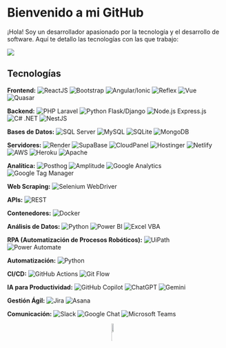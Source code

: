 # Bienvenido a mi GitHub

¡Hola! Soy un desarrollador apasionado por la tecnología y el desarrollo de software. Aquí te detallo las tecnologías con las que trabajo:

<!--horizontal divider(gradiant)-->
<img src="https://user-images.githubusercontent.com/73097560/115834477-dbab4500-a447-11eb-908a-139a6edaec5c.gif">

## Tecnologías

**Frontend:** <img src="https://img.shields.io/badge/React-61DAFB?style=flat-square&logo=react&logoColor=white" alt="ReactJS"> <img src="https://img.shields.io/badge/Bootstrap-563D7C?style=flat-square&logo=bootstrap&logoColor=white" alt="Bootstrap"> <img src="https://img.shields.io/badge/Angular-DD0031?style=flat-square&logo=angular&logoColor=white" alt="Angular/Ionic"> <img src="https://img.shields.io/badge/Reflex-000000?style=flat-square&logo=reflex&logoColor=white" alt="Reflex"> <img src="https://img.shields.io/badge/Vue.js-4FC08D?style=flat-square&logo=vue.js&logoColor=white" alt="Vue"> <img src="https://img.shields.io/badge/Quasar-1976D2?style=flat-square&logo=quasar&logoColor=white" alt="Quasar">

**Backend:** <img src="https://img.shields.io/badge/Laravel-FF2D20?style=flat-square&logo=laravel&logoColor=white" alt="PHP Laravel"> <img src="https://img.shields.io/badge/Python-3776AB?style=flat-square&logo=python&logoColor=white" alt="Python Flask/Django"> <img src="https://img.shields.io/badge/Node.js-339933?style=flat-square&logo=node.js&logoColor=white" alt="Node.js Express.js"> <img src="https://img.shields.io/badge/.NET-512BD4?style=flat-square&logo=.net&logoColor=white" alt="C# .NET"> <img src="https://img.shields.io/badge/NestJS-E0234E?style=flat-square&logo=nestjs&logoColor=white" alt="NestJS">

**Bases de Datos:** <img src="https://img.shields.io/badge/SQL_Server-CC2927?style=flat-square&logo=microsoft-sql-server&logoColor=white" alt="SQL Server"> <img src="https://img.shields.io/badge/MySQL-4479A1?style=flat-square&logo=mysql&logoColor=white" alt="MySQL"> <img src="https://img.shields.io/badge/SQLite-003B57?style=flat-square&logo=sqlite&logoColor=white" alt="SQLite"> <img src="https://img.shields.io/badge/MongoDB-47A248?style=flat-square&logo=mongodb&logoColor=white" alt="MongoDB">

**Servidores:** <img src="https://img.shields.io/badge/Render-0099FF?style=flat-square&logo=render&logoColor=white" alt="Render"> <img src="https://img.shields.io/badge/SupaBase-3ECF8E?style=flat-square&logo=supabase&logoColor=white" alt="SupaBase"> <img src="https://img.shields.io/badge/CloudPanel-00ADEF?style=flat-square&logo=cloudflare&logoColor=white" alt="CloudPanel"> <img src="https://img.shields.io/badge/Hostinger-673AB7?style=flat-square&logo=hostinger&logoColor=white" alt="Hostinger"> <img src="https://img.shields.io/badge/Netlify-00C7B7?style=flat-square&logo=netlify&logoColor=white" alt="Netlify"> <img src="https://img.shields.io/badge/AWS-232F3E?style=flat-square&logo=amazon-aws&logoColor=white" alt="AWS"> <img src="https://img.shields.io/badge/Heroku-430098?style=flat-square&logo=heroku&logoColor=white" alt="Heroku"> <img src="https://img.shields.io/badge/Apache-D22128?style=flat-square&logo=apache&logoColor=white" alt="Apache">

**Analítica:** <img src="https://img.shields.io/badge/Posthog-000000?style=flat-square&logo=posthog&logoColor=white" alt="Posthog"> <img src="https://img.shields.io/badge/Amplitude-9146FF?style=flat-square&logo=amplitude&logoColor=white" alt="Amplitude"> <img src="https://img.shields.io/badge/Google_Analytics-E37400?style=flat-square&logo=google-analytics&logoColor=white" alt="Google Analytics"> <img src="https://img.shields.io/badge/Google_Tag_Manager-246FDB?style=flat-square&logo=google-tag-manager&logoColor=white" alt="Google Tag Manager">


**Web Scraping:** <img src="https://img.shields.io/badge/Selenium-43B02A?style=flat-square&logo=selenium&logoColor=white" alt="Selenium WebDriver">

**APIs:** <img src="https://img.shields.io/badge/REST-02569B?style=flat-square&logo=rest&logoColor=white" alt="REST">

**Contenedores:** <img src="https://img.shields.io/badge/Docker-2496ED?style=flat-square&logo=docker&logoColor=white" alt="Docker">

**Análisis de Datos:** <img src="https://img.shields.io/badge/Python-3776AB?style=flat-square&logo=python&logoColor=white" alt="Python"> <img src="https://img.shields.io/badge/Power_BI-F2C811?style=flat-square&logo=power-bi&logoColor=white" alt="Power BI"> <img src="https://img.shields.io/badge/Excel_VBA-217346?style=flat-square&logo=microsoft-excel&logoColor=white" alt="Excel VBA">

**RPA (Automatización de Procesos Robóticos):** <img src="https://img.shields.io/badge/UiPath-0066FF?style=flat-square&logo=uipath&logoColor=white" alt="UiPath"> <img src="https://img.shields.io/badge/Power_Automate-0066FF?style=flat-square&logo=power-automate&logoColor=white" alt="Power Automate">

**Automatización:** <img src="https://img.shields.io/badge/Python-3776AB?style=flat-square&logo=python&logoColor=white" alt="Python">

**CI/CD:** <img src="https://img.shields.io/badge/GitHub_Actions-2088FF?style=flat-square&logo=github-actions&logoColor=white" alt="GitHub Actions"> <img src="https://img.shields.io/badge/Git_Flow-F05032?style=flat-square&logo=git&logoColor=white" alt="Git Flow">

**IA para Productividad:** <img src="https://img.shields.io/badge/GitHub_Copilot-000000?style=flat-square&logo=github&logoColor=white" alt="GitHub Copilot"> <img src="https://img.shields.io/badge/ChatGPT-10A37F?style=flat-square&logo=openai&logoColor=white" alt="ChatGPT"> <img src="https://img.shields.io/badge/Gemini-4285F4?style=flat-square&logo=google&logoColor=white" alt="Gemini">

**Gestión Ágil:** <img src="https://img.shields.io/badge/Jira-0052CC?style=flat-square&logo=jira&logoColor=white" alt="Jira"> <img src="https://img.shields.io/badge/Asana-273347?style=flat-square&logo=asana&logoColor=white" alt="Asana">

**Comunicación:** <img src="https://img.shields.io/badge/Slack-4A154B?style=flat-square&logo=slack&logoColor=white" alt="Slack"> <img src="https://img.shields.io/badge/Google_Chat-00897B?style=flat-square&logo=google-chat&logoColor=white" alt="Google Chat"> <img src="https://img.shields.io/badge/Microsoft_Teams-6264A7?style=flat-square&logo=microsoft-teams&logoColor=white" alt="Microsoft Teams">



<!-- STATS Y LENGUAJES MAS USADOS -->
<div style="display:grid;align-items:center;justify-content:center">
  <img style="height:100%;width:49%;max-width: 100%" src="https://github-readme-stats.vercel.app/api?username=pheasanty&theme=gotham&count_private=true&show_icons=true&include_all_commits=true"/>
  <img style="height:100%;width:49%;max-width: 10%" src="https://github-readme-stats.vercel.app/api/top-langs/?username=pheasanty&layout=compact&theme=gotham&langs_count=8"/>
</div>

